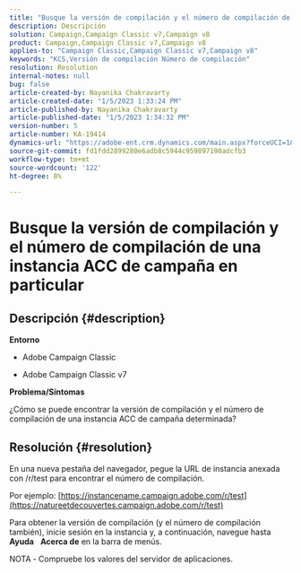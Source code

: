 ```yaml
---
title: "Busque la versión de compilación y el número de compilación de una instancia ACC de campaña en particular"
description: Descripción
solution: Campaign,Campaign Classic v7,Campaign v8
product: Campaign,Campaign Classic v7,Campaign v8
applies-to: "Campaign Classic,Campaign Classic v7,Campaign v8"
keywords: "KCS,Versión de compilación Número de compilación"
resolution: Resolution
internal-notes: null
bug: false
article-created-by: Nayanika Chakravarty
article-created-date: "1/5/2023 1:33:24 PM"
article-published-by: Nayanika Chakravarty
article-published-date: "1/5/2023 1:34:32 PM"
version-number: 5
article-number: KA-19414
dynamics-url: "https://adobe-ent.crm.dynamics.com/main.aspx?forceUCI=1&pagetype=entityrecord&etn=knowledgearticle&id=556f9b81-fd8c-ed11-81ac-6045bd006c82"
source-git-commit: fd1fdd2899280e6adb8c5944c959897190adcfb3
workflow-type: tm+mt
source-wordcount: '122'
ht-degree: 8%

---
```


# Busque la versión de compilación y el número de compilación de una instancia ACC de campaña en particular

## Descripción {#description}


<b>Entorno</b>

- Adobe Campaign Classic

- Adobe Campaign Classic v7

<b>Problema/Síntomas</b>

¿Cómo se puede encontrar la versión de compilación y el número de compilación de una instancia ACC de campaña determinada?


## Resolución {#resolution}


En una nueva pestaña del navegador, pegue la URL de instancia anexada con /r/test para encontrar el número de compilación.

Por ejemplo: [https://instancename.campaign.adobe.com/r/test](https://natureetdecouvertes.campaign.adobe.com/r/test)

Para obtener la versión de compilación (y el número de compilación también), inicie sesión en la instancia y, a continuación, navegue hasta <b>Ayuda</b>    <b>Acerca de</b> en la barra de menús.

NOTA<b> </b>- Compruebe los valores del servidor de aplicaciones.
